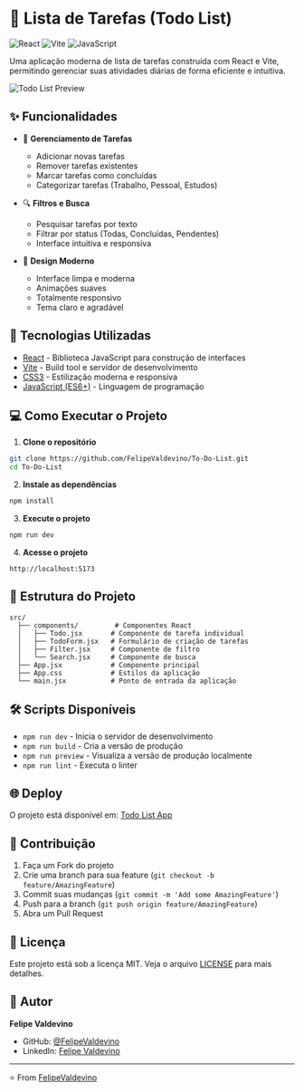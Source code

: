 # 📝 Lista de Tarefas (Todo List)

![React](https://img.shields.io/badge/React-20232A?style=for-the-badge&logo=react&logoColor=61DAFB)
![Vite](https://img.shields.io/badge/Vite-646CFF?style=for-the-badge&logo=vite&logoColor=white)
![JavaScript](https://img.shields.io/badge/JavaScript-F7DF1E?style=for-the-badge&logo=javascript&logoColor=black)

Uma aplicação moderna de lista de tarefas construída com React e Vite, permitindo gerenciar suas atividades diárias de forma eficiente e intuitiva.

![Todo List Preview](preview.png)

## ✨ Funcionalidades

- 📝 **Gerenciamento de Tarefas**
  - Adicionar novas tarefas
  - Remover tarefas existentes
  - Marcar tarefas como concluídas
  - Categorizar tarefas (Trabalho, Pessoal, Estudos)

- 🔍 **Filtros e Busca**
  - Pesquisar tarefas por texto
  - Filtrar por status (Todas, Concluídas, Pendentes)
  - Interface intuitiva e responsiva

- 🎨 **Design Moderno**
  - Interface limpa e moderna
  - Animações suaves
  - Totalmente responsivo
  - Tema claro e agradável

## 🚀 Tecnologias Utilizadas

- [React](https://reactjs.org/) - Biblioteca JavaScript para construção de interfaces
- [Vite](https://vitejs.dev/) - Build tool e servidor de desenvolvimento
- [CSS3](https://developer.mozilla.org/pt-BR/docs/Web/CSS) - Estilização moderna e responsiva
- [JavaScript (ES6+)](https://developer.mozilla.org/pt-BR/docs/Web/JavaScript) - Linguagem de programação

## 💻 Como Executar o Projeto

1. **Clone o repositório**
```bash
git clone https://github.com/FelipeValdevino/To-Do-List.git
cd To-Do-List
```

2. **Instale as dependências**
```bash
npm install
```

3. **Execute o projeto**
```bash
npm run dev
```

4. **Acesse o projeto**
```
http://localhost:5173
```

## 📁 Estrutura do Projeto

```
src/
  ├── components/         # Componentes React
  │   ├── Todo.jsx       # Componente de tarefa individual
  │   ├── TodoForm.jsx   # Formulário de criação de tarefas
  │   ├── Filter.jsx     # Componente de filtro
  │   └── Search.jsx     # Componente de busca
  ├── App.jsx            # Componente principal
  ├── App.css            # Estilos da aplicação
  └── main.jsx           # Ponto de entrada da aplicação
```

## 🛠️ Scripts Disponíveis

- `npm run dev` - Inicia o servidor de desenvolvimento
- `npm run build` - Cria a versão de produção
- `npm run preview` - Visualiza a versão de produção localmente
- `npm run lint` - Executa o linter

## 🌐 Deploy

O projeto está disponível em: [Todo List App](https://todo-list-felipevaldevino.vercel.app)

## 🤝 Contribuição

1. Faça um Fork do projeto
2. Crie uma branch para sua feature (`git checkout -b feature/AmazingFeature`)
3. Commit suas mudanças (`git commit -m 'Add some AmazingFeature'`)
4. Push para a branch (`git push origin feature/AmazingFeature`)
5. Abra um Pull Request

## 📝 Licença

Este projeto está sob a licença MIT. Veja o arquivo [LICENSE](LICENSE) para mais detalhes.

## 👤 Autor

**Felipe Valdevino**
- GitHub: [@FelipeValdevino](https://github.com/FelipeValdevino)
- LinkedIn: [Felipe Valdevino](https://www.linkedin.com/in/felipe-valdevino)

---
⭐️ From [FelipeValdevino](https://github.com/FelipeValdevino)
